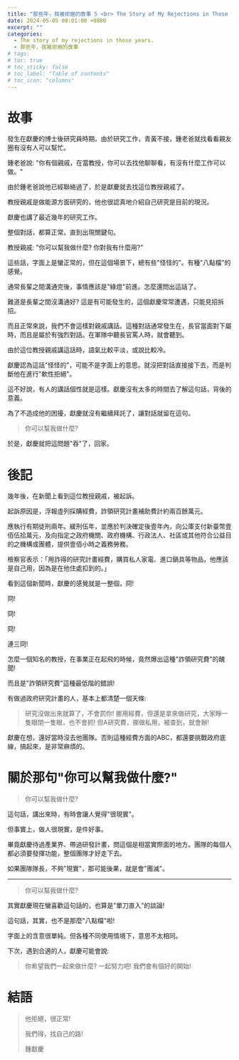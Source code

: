 ```yaml
---
title: "那些年，我被拒絕的故事 5 <br> The Story of My Rejections in Those Years. 5"
date: 2024-05-05 00:01:00 +0800
excerpt: ""
categories: 
  - The story of my rejections in those years.
  - 那些年，我被拒絕的故事
# tags:
# toc: true
# toc_sticky: false
# toc_label: "Table of contents"
# toc_icon: "columns"
---
```


# 故事

發生在獻慶的博士後研究員時期。由於研究工作，青黃不接，鍾老爸就找看看親友圈有沒有人可以幫忙。

鍾老爸說: "你有個親戚，在當教授，你可以去找他聊聊看，有沒有什麼工作可以做。"

由於鍾老爸說他已經聯絡過了，於是獻慶就去找這位教授親戚了。

教授親戚是做能源方面研究的，他也很認真地介紹自己研究是目前的現況。

獻慶也講了最近幾年的研究工作。

整個對話，都算正常。直到出現關鍵句。

教授親戚: "你可以幫我做什麼? 你對我有什麼用?"

這些話，字面上是蠻正常的，但在這個場景下，總有些"怪怪的"。有種"八點檔"的感覺。

通常長輩之間溝通完後，事情應該是"綠燈"前進。怎麼還問出這話了。

難道是長輩之間沒溝通好? 這是有可能發生的，這個獻慶常常遭遇，只能見招拆招。

而且正常來說，我們不會這樣對親戚講話。這種對話通常發生在，長官當面對下屬時，而且是屬於有強烈對話。在軍隊中聽長官罵人時，就會聽到。

由於這位教授親戚講這話時，語氣比較平淡，或說比較冷。

獻慶認為這話"怪怪的"，可能不是字面上的意思。就沒把對話直接接下去，而是判斷他在進行"軟性拒絕"。

這不好說，有人的講話個性就是這樣。獻慶沒有太多的時間去了解這句話，背後的意義。

為了不造成他的困擾，獻慶就沒有繼續拜託了，讓對話就留在這句。

> 你可以幫我做什麼?

於是，獻慶就把這問題"吞"了，回家。

# 後記

幾年後，在新聞上看到這位教授親戚，被起訴。

起訴原因是，浮報虛列採購經費，詐領研究計畫補助費計約兩百餘萬元。

應執行有期徒刑兩年。緩刑伍年，並應於判決確定後壹年內，向公庫支付新臺幣壹佰伍拾萬元，及向指定之政府機關、政府機構、行政法人、社區或其他符合公益目的之機構或團體，提供壹佰小時之義務勞務。

檢察官表示：「用詐得的研究計畫經費，購買私人家電、進口鍋具等物品，他應該是自己用，因為是在他住處扣到的。」

看到這個新聞時，獻慶的感覺就是一整個，冏!

冏!

冏!

冏!

連三冏!

怎麼一個知名的教授，在事業正在起飛的時候，竟然爆出這種"詐領研究費"的醜聞!

而且是"詐領研究費"這種最低階的錯誤!

有做過政府研究計畫的人，基本上都清楚一個天條:

> 研究沒做出來就算了，不會罰你! 挪用經費，但還是拿來做研究，大家睜一隻眼閉一隻眼，也不會抓! 但A研究費，挪做私用，被查到，就會辦!

獻慶在想，還好當時沒去他團隊。否則這種經費方面的ABC，都還要挑戰政府底線，搞起來，是非常麻煩的。

# 關於那句"你可以幫我做什麼?"

> 你可以幫我做什麼?

這句話，講出來時，有時會讓人覺得"很現實"。

但事實上，做人很現實，是件好事。

畢竟獻慶待過產業界、帶過研發計畫，問這個是相當實際面的地方。團隊的每個人都必須要發揮功能，整個團隊才好走下去。

如果團隊隊長，不夠"現實"，那可能後果，就是會"團滅"。

-----

> 你可以幫我做什麼?

其實獻慶現在蠻喜歡這句話的，也算是"單刀直入"的談論!

這句話，其實，也不是那麼"八點檔"啦!

字面上的含意很單純。但各種不同使用情境下，意思不太相同。

下次，遇到合適的人，獻慶可能會說:

> 你希望我們一起來做什麼? 一起努力吧! 我們會有個好的開始!

# 結語

> 他拒絕，很正常!
> 
> 我們得，找自己的路!
>
> 鍾獻慶
